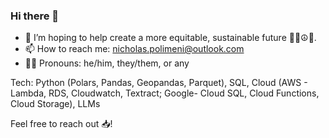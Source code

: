 ### Hi there 👋

- 🔭 I’m hoping to help create a more equitable, sustainable future 🌳🌻☮️🌄.
- 📫 How to reach me: nicholas.polimeni@outlook.com
- 🏳️‍🌈 Pronouns: he/him, they/them, or any

Tech: Python (Polars, Pandas, Geopandas, Parquet), SQL, Cloud (AWS - Lambda, RDS, Cloudwatch, Textract; Google- Cloud SQL, Cloud Functions, Cloud Storage), LLMs

Feel free to reach out 📥! 
